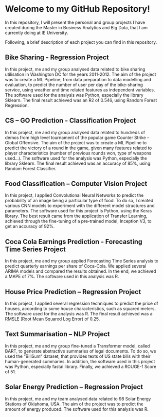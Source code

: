 # Welcome to my GitHub Repository!

In this repository, I will present the personal and group projects I have created during the Master in Business Analytics and Big Data, that I am currently doing at IE University.

Following, a brief description of each project you can find in this repository.

## Bike Sharing - Regression Project

In this project, me and my group analysed data related to bike sharing utilisation in Washington DC for the years 2011-2012. The aim of the project was to create a ML Pipeline, from data preparation to data modelling and evaluation, to predict the number of user per day of the bike-sharing service, using weather and time related features as independent variables. The software used for the analysis was Python, especially the library Sklearn. The final result achieved was an R2 of 0.546, using Random Forest Regression.

## CS – GO Prediction - Classification Project

In this project, me and my group analysed data related to hundreds of demos from high level tournament of the popular game Counter Strike – Global Offensive. The aim of the project was to create a ML Pipeline to predict the victory of a round in the game, given many features related to player characteristics (number of previous rounds won, type of weapons used…). The software used for the analysis was Python, especially the library Sklearn. The final result achieved was an accuracy of 85%, using Random Forest Classifier.

## Food Classification – Computer Vision Project

In this project, I applied Convolutional Neural Networks to predict the probability of an image being a particular type of food. To do so, I created various CNN models to experiment with the different model structures and parameters. The software used for this project is Python, using the Keras library. The best result came from the application of Transfer Learning, achieved through the fine-tuning of a pre-trained model, Inception V3, to get an accuracy of 92%.

## Coca Cola Earnings Prediction - Forecasting Time Series Project

In this project, me and my group applied Forecasting Time Series analysis to predict quarterly earnings per share of Coca-Cola. We applied several ARIMA models and compared the results obtained. In the end, we achieved a MAPE of 7%. The software used in this analysis was R.

## House Price Prediction – Regression Project

In this project, I applied several regression techniques to predict the price of houses, according to some house characteristics, such as squared meters. The software used for the analysis was R. The final result achieved was a RMSLE (Root Mean Squared Log Error) of 0.25.

## Text Summarisation – NLP Project

In this project, me and my group fine-tuned a Transformer model, called BART, to generate abstractive summaries of legal documents. To do so, we used the “BillSum” dataset, that provides texts of US state bills with their human-generated summaries. In addition, the software used in this project was Python, especially fastai library. Finally, we achieved a ROUGE-1 Score of 51.

## Solar Energy Prediction – Regression Project

In this project, me and my team analysed data related to 98 Solar Energy Stations of Oklahoma, USA. The aim of the project was to predict the amount of energy produced. The software used for this analysis was R.
